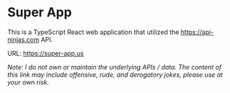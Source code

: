 # Super App

This is a TypeScript React web application that utilized the https://api-ninjas.com API.

URL: https://super-app.us

_Note: I do not own or maintain the underlying APIs / data. The content of this link may include offensive, rude, and derogatory jokes, please use at your own risk._
